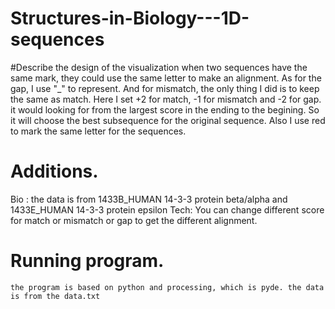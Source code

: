 # Structures-in-Biology---1D-sequences

#Describe the design of the visualization
    when two sequences have the same mark, they could use the same letter to make an alignment. As for the gap, I use "_" to represent. And for mismatch, the only thing I did is to keep the same as match.
    Here I set +2 for match, -1 for mismatch and -2 for gap. it would looking for from the largest score in the ending to the begining. So it will choose the best subsequence for the original sequence.
    Also I use red to mark the same letter for the sequences. 


# Additions.
Bio : the data is from 1433B_HUMAN	14-3-3 protein beta/alpha and 1433E_HUMAN	14-3-3 protein epsilon 
Tech: You can change different score for match or mismatch or gap to get the different alignment.

# Running  program.
    the program is based on python and processing, which is pyde. the data is from the data.txt
